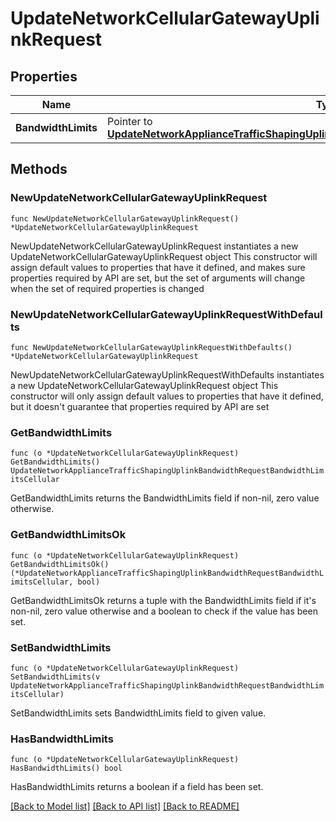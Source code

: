 # UpdateNetworkCellularGatewayUplinkRequest

## Properties

Name | Type | Description | Notes
------------ | ------------- | ------------- | -------------
**BandwidthLimits** | Pointer to [**UpdateNetworkApplianceTrafficShapingUplinkBandwidthRequestBandwidthLimitsCellular**](UpdateNetworkApplianceTrafficShapingUplinkBandwidthRequestBandwidthLimitsCellular.md) |  | [optional] 

## Methods

### NewUpdateNetworkCellularGatewayUplinkRequest

`func NewUpdateNetworkCellularGatewayUplinkRequest() *UpdateNetworkCellularGatewayUplinkRequest`

NewUpdateNetworkCellularGatewayUplinkRequest instantiates a new UpdateNetworkCellularGatewayUplinkRequest object
This constructor will assign default values to properties that have it defined,
and makes sure properties required by API are set, but the set of arguments
will change when the set of required properties is changed

### NewUpdateNetworkCellularGatewayUplinkRequestWithDefaults

`func NewUpdateNetworkCellularGatewayUplinkRequestWithDefaults() *UpdateNetworkCellularGatewayUplinkRequest`

NewUpdateNetworkCellularGatewayUplinkRequestWithDefaults instantiates a new UpdateNetworkCellularGatewayUplinkRequest object
This constructor will only assign default values to properties that have it defined,
but it doesn't guarantee that properties required by API are set

### GetBandwidthLimits

`func (o *UpdateNetworkCellularGatewayUplinkRequest) GetBandwidthLimits() UpdateNetworkApplianceTrafficShapingUplinkBandwidthRequestBandwidthLimitsCellular`

GetBandwidthLimits returns the BandwidthLimits field if non-nil, zero value otherwise.

### GetBandwidthLimitsOk

`func (o *UpdateNetworkCellularGatewayUplinkRequest) GetBandwidthLimitsOk() (*UpdateNetworkApplianceTrafficShapingUplinkBandwidthRequestBandwidthLimitsCellular, bool)`

GetBandwidthLimitsOk returns a tuple with the BandwidthLimits field if it's non-nil, zero value otherwise
and a boolean to check if the value has been set.

### SetBandwidthLimits

`func (o *UpdateNetworkCellularGatewayUplinkRequest) SetBandwidthLimits(v UpdateNetworkApplianceTrafficShapingUplinkBandwidthRequestBandwidthLimitsCellular)`

SetBandwidthLimits sets BandwidthLimits field to given value.

### HasBandwidthLimits

`func (o *UpdateNetworkCellularGatewayUplinkRequest) HasBandwidthLimits() bool`

HasBandwidthLimits returns a boolean if a field has been set.


[[Back to Model list]](../README.md#documentation-for-models) [[Back to API list]](../README.md#documentation-for-api-endpoints) [[Back to README]](../README.md)


